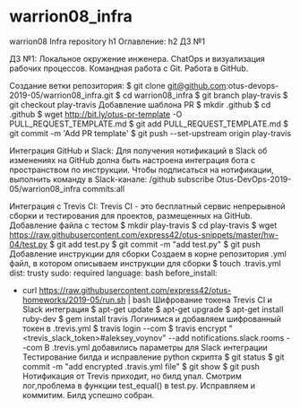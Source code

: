 # warrion08_infra
warrion08 Infra repository
h1 Оглавление:
h2 ДЗ №1

ДЗ №1: Локальное окружение инженера. ChatOps и визуализация рабочих процессов. Командная работа с Git. Работа в GitHub.

Создание ветки репозитория:
$ git clone git@github.com:otus-devops-2019-05/warrion08_infra.git
$ cd warrion08_infra
$ git branch play-travis
$ git checkout play-travis
Добавление шаблона PR
$ mkdir .github
$ cd .github
$ wget http://bit.ly/otus-pr-template -O PULL_REQUEST_TEMPLATE.md
$ git add PULL_REQUEST_TEMPLATE.md
$ git commit -m 'Add PR template'
$ git push --set-upstream origin play-travis

Интеграция GitHub и Slack:
Для получения нотификаций в Slack об изменениях на GitHub долна быть настроена интеграция бота с пространством по инструкции.
Чтобы подписаться на нотификации, выполнить команду в Slack-канале:
/github subscribe Otus-DevOps-2019-05/warrion08_infra commits:all

Интеграция с Trevis CI:
Trevis CI - это бесплатный сервис непрерывной сборки и тестирования для проектов, размещенных на GitHub.
Добавление файла с тестом
$ mkdir play-travis
$ cd play-travis
$ wget https://raw.githubusercontent.com/express42/otus-snippets/master/hw-04/test.py
$ git add test.py
$ git commit -m "add test.py"
$ git push
Добавление инструкции для сборки Создаем в корне репозитория .yml файл, в котором описываем инструкции для сборки
$ touch .travis.yml
dist: trusty
sudo: required
language: bash
before_install:
- curl https://raw.githubusercontent.com/express42/otus-homeworks/2019-05/run.sh |
bash
Шифрование токена Trevis CI и Slack интеграция
$ apt-get update
$ apt-get upgrade
$ apt-get install ruby-dev
$ gem install travis
Логинимся и добавляем шифрованный токен в .trevis.yml
$ travis login --com
$ travis encrypt "<trevis_slack_token>#aleksey_voynov" --add notifications.slack.rooms --com
В .trevis.yml добавились параметры для Slack интеграции
Тестирование билда и исправление python скрипта
$ git status
$ git commit -m "add encrypted .travis.yml file"
$ git show
$ git push
Нотификация от Trevis приходит, но билд упал. Смотрим лог,проблема в функции test_equal() в test.py. Исправляем и коммитим. Билд успешно собран.
